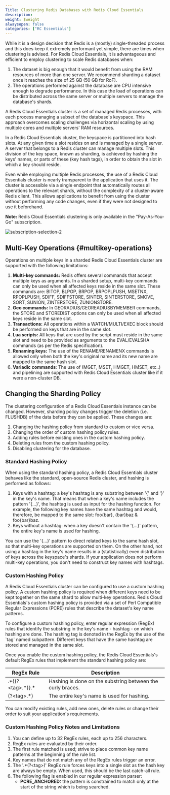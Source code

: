 ```yaml
---
Title: Clustering Redis Databases with Redis Cloud Essentials
description:
weight: $weight
alwaysopen: false
categories: ["RC Essentials"]
---
```

While it is a design decision that Redis is a (mostly) single-threaded
process and this does keep it extremely performant yet simple, there are
times when clustering is advised. For Redis Cloud Essentials, it is
advantageous and efficient to employ clustering to scale Redis databases
when:

1. The dataset is big enough that it would benefit from using the RAM
    resources of more than one server. We recommend sharding a dataset
    once it reaches the size of 25 GB (50 GB for RoF).
1. The operations performed against the database are CPU intensive
    enough to degrade performance. In this case the load of operations
    can be distributed across the same server or multiple servers to
    manage the database's shards.

A Redis Cloud Essentials cluster is a set of managed Redis processes,
with each process managing a subset of the database's keyspace. This
approach overcomes scaling challenges via horizontal scaling by using
multiple cores and multiple servers' RAM resources.

In a Redis Cloud Essentials cluster, the keyspace is partitioned into
hash slots. At any given time a slot resides on and is managed by a
single server. A server that belongs to a Redis cluster can manage
multiple slots. This division of the key space, known as sharding, is
achieved by hashing the keys' names, or parts of these (key hash tags),
in order to obtain the slot in which a key should reside.

Even while employing multiple Redis processes, the use of a Redis Cloud Essentials cluster is nearly transparent to the application that uses it. The cluster is accessible via a single endpoint that
automatically routes all operations to the relevant shards, without the
complexity of a cluster-aware Redis client. This allows applications to
benefit from using the cluster without performing any code changes, even
if they were not designed to use it beforehand.

**Note:** Redis Cloud Essentials clustering is only available in the
"Pay-As-You-Go" subscription.

![subscription-selection-2](/images/rcessentials/subscription-selection-2.png?width=600&height=221)

## Multi-Key Operations {#multikey-operations}

Operations on multiple keys in a sharded Redis Cloud Essentials cluster
are supported with the following limitations:

1. **Multi-key commands:** Redis offers several commands that accept
    multiple keys as arguments. In a sharded setup, multi-key commands
    can only be used when all affected keys reside in the same slot.
    These commands are: BITOP, BLPOP, BRPOP, BRPOPLPUSH, MSETNX,
    RPOPLPUSH, SDIFF, SDIFFSTORE, SINTER, SINTERSTORE, SMOVE, SORT,
    SUNION, ZINTERSTORE, ZUNIONSTORE.
1. **Geo commands:** In GEORADIUS/GEOREADIUSBYMEMBER commands, the
    STORE and STOREDIST options can only be used when all affected keys
    reside in the same slot.
1. **Transactions:** All operations within a WATCH/MULTI/EXEC block
    should be performed on keys that are in the same slot.
1. **Lua scripts:** All keys that are used by the script must reside in
    the same slot and need to be provided as arguments to the
    EVAL/EVALSHA commands (as per the Redis specification).
1. **Renaming keys:** The use of the RENAME/RENAMENX commands is
    allowed only when both the key's original name and its new name are
    mapped to the same hash slot.
1. **Variadic commands**: The use of (MGET, MSET, HMGET, HMSET, etc..)
    and pipelining are supported with Redis Cloud Essentials cluster
    like if it were a non-cluster DB.

## Changing the Sharding Policy

The clustering configuration of a Redis Cloud Essentials instance can be
changed. However, sharding policy changes trigger the deletion
(i.e. FLUSHDB) of the data before they can be applied. These changes
are:

1. Changing the hashing policy from standard to custom or vice versa.
1. Changing the order of custom hashing policy rules.
1. Adding rules before existing ones in the custom hashing policy.
1. Deleting rules from the custom hashing policy.
1. Disabling clustering for the database.

### Standard Hashing Policy

When using the standard hashing policy, a Redis Cloud Essentials cluster
behaves like the standard, open-source Redis cluster, and hashing is
performed as follows:

1. Keys with a hashtag: a key's hashtag is any substring between '{'
    and '}' in the key's name. That means that when a key's name
    includes the pattern '{...}', the hashtag is used as input for the
    hashing function. For example, the following key names have the same
    hashtag and would, therefore, be mapped to the same slot: foo{bar},
    {bar}baz & foo{bar}baz.
1. Keys without a hashtag: when a key doesn't contain the '{...}'
    pattern, the entire key's name is used for hashing.

You can use the '{...}' pattern to direct related keys to the same hash
slot, so that multi-key operations are supported on them. On the other
hand, not using a hashtag in the key's name results in a (statistically)
even distribution of keys across the keyspace's shards. If your
application does not perform multi-key operations, you don't need to
construct key names with hashtags.

### Custom Hashing Policy

A Redis Cloud Essentials cluster can be configured to use a custom
hashing policy. A custom hashing policy is required when different keys
need to be kept together on the same shard to allow multi-key
operations. Redis Cloud Essentials's custom hashing policy is provided
via a set of Perl Compatible Regular Expressions (PCRE) rules that
describe the dataset's key name patterns.

To configure a custom hashing policy, enter regular expression (RegEx)
rules that identify the substring in the key's name - hashtag - on
which hashing are done. The hashing tag is denoted in the RegEx by
the use of the \`tag\` named subpattern. Different keys that have the
same hashtag are stored and managed in the same slot.

Once you enable the custom hashing policy, the Redis Cloud Essentials's
default RegEx rules that implement the standard hashing policy are:

| RegEx Rule | Description |
|------------|-------------|
| .\*{(?\<tag\>.\*)}.\* | Hashing is done on the substring between the curly braces. |
| (?\<tag\>.\*) | The entire key's name is used for hashing. |

You can modify existing rules, add new ones, delete rules or change
their order to suit your application's requirements.

### Custom Hashing Policy Notes and Limitations

1. You can define up to 32 RegEx rules, each up to 256 characters.
1. RegEx rules are evaluated by their order.
1. The first rule matched is used; strive to place common key name
    patterns at the beginning of the rule list.
1. Key names that do not match any of the RegEx rules trigger an
    error.
1. The '.\*(?\<tag\>)' RegEx rule forces keys into a single slot as the
    hash key are always be empty. When used, this should be the last
    catch-all rule.
1. The following flag is enabled in our regular expression parser:
   - **PCRE_ANCHORED:** the pattern is constrained to match only at
        the start of the string which is being searched.
